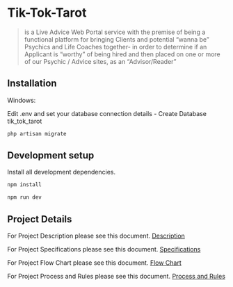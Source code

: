 # Tik-Tok-Tarot
> is a Live Advice Web Portal service with the premise of being a functional platform for bringing Clients and potential “wanna be” Psychics and Life Coaches together- in order to determine if an Applicant is “worthy” of being hired and then placed on one or more of our Psychic / Advice sites, as an “Advisor/Reader”

## Installation

Windows:

Edit .env and set your database connection details - Create Database tik_tok_tarot

```sh
php artisan migrate
```

## Development setup

Install all development dependencies.

```sh
npm install
```

```sh
npm run dev
```
## Project Details

For Project Description please see this document. [Description][description]

For Project Specifications please see this document. [Specifications][link]

For Project Flow Chart please see this document. [Flow Chart][flowchart]

For Project Process and Rules please see this document. [Process and Rules][rules]

<!-- Markdown link & img dfn's -->
[link]: https://docs.google.com/document/d/1yqiiCBbh9_vJLe4zHz2Oht07Kw_gRNE75OM1tlPb-Xo/edit
[rules]: https://docs.google.com/document/d/19iAhflZ51-87aobwmWMr2puzq9Ac45QVOBzR86aTsdY/edit
[flowchart]: https://docs.google.com/document/d/1Dtvwonefoy76mORi7fkVwsTgfcd353aI_HZ_Qw8rdds/edit
[description]: https://docs.google.com/document/d/1gNFYfdJIXq_8yYP7KEBTJN1R-ResAZXxwfLTJa1nZMU/edit
